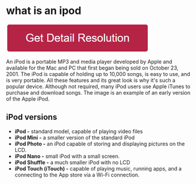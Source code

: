 # what is an ipod

[![what is an ipod](redd.png)](https://github.com/workvibes/what.is.an.ipod)


An iPod is a portable MP3 and media player developed by Apple and available for the Mac and PC that first began being sold on October 23, 2001. The iPod is capable of holding up to 10,000 songs, is easy to use, and is very portable. All these features and its great look is why it's such a popular device. Although not required, many iPod users use Apple iTunes to purchase and download songs. The image is an example of an early version of the Apple iPod.

## iPod versions

* **iPod -** standard model, capable of playing video files
* **iPod Mini -** a smaller version of the standard iPod
* **iPod Photo -** an iPod capable of storing and displaying pictures on the LCD.
* **iPod Nano -** small iPod with a small screen.
* **iPod Shuffle -** a much smaller iPod with no LCD
* **iPod Touch (iTouch) -** capable of playing music, running apps, and a connecting to the App store via a Wi-Fi connection.
